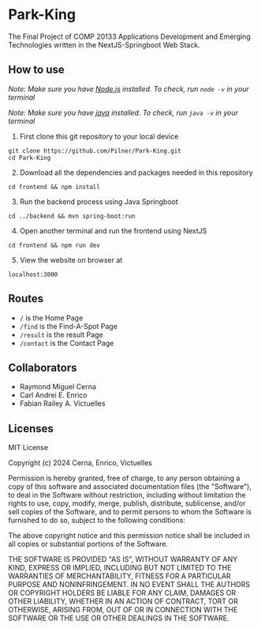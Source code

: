 # Park-King

The Final Project of COMP 20133 Applications Development and Emerging Technologies written in the NextJS-Springboot Web Stack.

## How to use

*Note: Make sure you have [Node.js](https://nodejs.org/en/) installed. To check, run `node -v` in your terminal*

*Note: Make sure you have [java](https://www.java.com/en/download/help/download_options.html) installed. To check, run `java -v` in your terminal*

1. First clone this git repository to your local device
```
git clone https://github.com/Pilner/Park-King.git
cd Park-King
```
2. Download all the dependencies and packages needed in this repository
```
cd frontend && npm install
```
3. Run the backend process using Java Springboot
```
cd ../backend && mvn spring-boot:run
```
4. Open another terminal and run the frontend using NextJS
```
cd frontend && npm run dev
```
5. View the website on browser at
```
localhost:3000
```

## Routes

* `/` is the Home Page
* `/find` is the Find-A-Spot Page
* `/result` is the result Page
* `/contact` is the Contact Page

## Collaborators
- Raymond Miguel Cerna
- Carl Andrei E. Enrico
- Fabian Railey A. Victuelles


## Licenses
MIT License

Copyright (c) 2024 Cerna, Enrico, Victuelles

Permission is hereby granted, free of charge, to any person obtaining a copy
of this software and associated documentation files (the "Software"), to deal
in the Software without restriction, including without limitation the rights
to use, copy, modify, merge, publish, distribute, sublicense, and/or sell
copies of the Software, and to permit persons to whom the Software is
furnished to do so, subject to the following conditions:

The above copyright notice and this permission notice shall be included in all
copies or substantial portions of the Software.

THE SOFTWARE IS PROVIDED "AS IS", WITHOUT WARRANTY OF ANY KIND, EXPRESS OR
IMPLIED, INCLUDING BUT NOT LIMITED TO THE WARRANTIES OF MERCHANTABILITY,
FITNESS FOR A PARTICULAR PURPOSE AND NONINFRINGEMENT. IN NO EVENT SHALL THE
AUTHORS OR COPYRIGHT HOLDERS BE LIABLE FOR ANY CLAIM, DAMAGES OR OTHER
LIABILITY, WHETHER IN AN ACTION OF CONTRACT, TORT OR OTHERWISE, ARISING FROM,
OUT OF OR IN CONNECTION WITH THE SOFTWARE OR THE USE OR OTHER DEALINGS IN THE
SOFTWARE.
